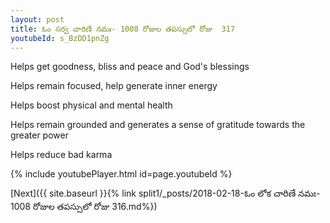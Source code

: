 ```yaml
---
layout: post
title: ఓం సర్వ చారిణే నమః- 1008 రోజుల తపస్సులో రోజు  317
youtubeId: s_BzDD1pnZg
---
```

 
 
Helps get goodness, bliss and peace and God's blessings
 
Helps remain focused, help generate inner energy 
 
Helps boost physical and mental health 
 
Helps remain grounded and generates a sense of gratitude towards the greater power 
 
Helps reduce bad karma
 
 
 
 


{% include youtubePlayer.html id=page.youtubeId %}
 
[Next]({{ site.baseurl }}{% link  split1/_posts/2018-02-18-ఓం లోక చారిణే నమః- 1008 రోజుల తపస్సులో రోజు  316.md%})
 
